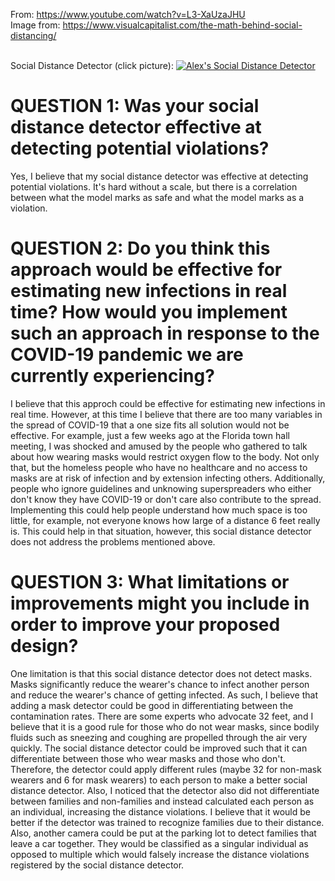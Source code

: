 From: https://www.youtube.com/watch?v=L3-XaUzaJHU <br/>
Image from: https://www.visualcapitalist.com/the-math-behind-social-distancing/ <br/> <br/>

Social Distance Detector (click picture):
[![Alex's Social Distance Detector](https://raw.githubusercontent.com/ashuang2013/public/master/SocialDistancingThumbnail.jpg)](https://youtu.be/LOQFDk6SiP8)

# QUESTION 1: Was your social distance detector effective at detecting potential violations?
Yes, I believe that my social distance detector was effective at detecting potential violations. It's hard without a scale, but there is a correlation between what the model marks as safe and what the model marks as a violation. 

# QUESTION 2: Do you think this approach would be effective for estimating new infections in real time?  How would you implement such an approach in response to the COVID-19 pandemic we are currently experiencing?
I believe that this approch could be effective for estimating new infections in real time. However, at this time I believe that there are too many variables in the spread of COVID-19 that a one size fits all solution would not be effective. For example, just a few weeks ago at the Florida town hall meeting, I was shocked and amused by the people who gathered to talk about how wearing masks would restrict oxygen flow to the body. Not only that, but the homeless people who have no healthcare and no access to masks are at risk of infection and by extension infecting others. Additionally, people who ignore guidelines and unknowing superspreaders who either don't know they have COVID-19 or don't care also contribute to the spread. Implementing this could help people understand how much space is too little, for example, not everyone knows how large of a distance 6 feet really is. This could help in that situation, however, this social distance detector does not address the problems mentioned above.

# QUESTION 3: What limitations or improvements might you include in order to improve your proposed design?
One limitation is that this social distance detector does not detect masks. Masks significantly reduce the wearer's chance to infect another person and reduce the wearer's chance of getting infected. As such, I believe that adding a mask detector could be good in differentiating between the contamination rates. There are some experts who advocate 32 feet, and I believe that it is a good rule for those who do not wear masks, since bodily fluids such as sneezing and coughing are propelled through the air very quickly. The social distance detector could be improved such that it can differentiate between those who wear masks and those who don't. Therefore, the detector could apply different rules (maybe 32 for non-mask wearers and 6 for mask wearers) to each person to make a better social distance detector. Also, I noticed that the detector also did not differentiate between families and non-families and instead calculated each person as an individual, increasing the distance violations. I believe that it would be better if the detector was trained to recognize families due to their distance. Also, another camera could be put at the parking lot to detect families that leave a car together. They would be classified as a singular individual as opposed to multiple which would falsely increase the distance violations registered by the social distance detector. 
